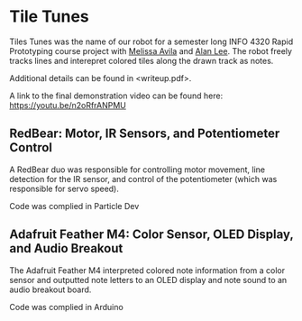# Tile Tunes

Tiles Tunes was the name of our robot for a semester long INFO 4320 Rapid Prototyping course project with [Melissa Avila](https://www.linkedin.com/in/melissa-avila-05606799) and [Alan Lee](https://www.linkedin.com/in/alan-m-lee). The robot freely tracks lines and interepret colored tiles along the drawn track as notes.

Additional details can be found in <writeup.pdf>.

A link to the final demonstration video can be found here: https://youtu.be/n2oRfrANPMU 

## RedBear: Motor, IR Sensors, and Potentiometer Control

A RedBear duo was responsible for controlling motor movement, line detection for the IR sensor, and control of the potentiometer (which was responsible for servo speed).

Code was complied in Particle Dev

## Adafruit Feather M4: Color Sensor, OLED Display, and Audio Breakout

The Adafruit Feather M4 interpreted colored note information from a color sensor and outputted note letters to an OLED display and note sound to an audio breakout board.

Code was complied in Arduino
